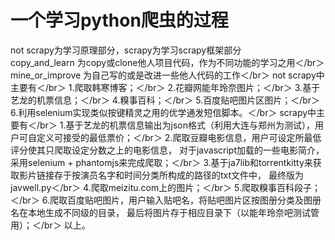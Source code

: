 # 一个学习python爬虫的过程
not scrapy为学习原理部分，scrapy为学习scrapy框架部分    
copy_and_learn 为copy或clone他人项目代码，作为不同功能的学习之用＜/br＞
mine_or_improve 为自己写的或是改进一些他人代码的工作＜/br＞
not scrapy中主要有＜/br＞
1.爬取韩寒博客；＜/br＞
2.花瓣网能年玲奈图片；＜/br＞
3.基于艺龙的机票信息；＜/br＞
4.糗事百科；＜/br＞
5.百度贴吧图片区图片；＜/br＞
6.利用selenium实现类似按键精灵之用的优学通发短信脚本。＜/br＞
scrapy中主要有＜/br＞
1.基于艺龙的机票信息输出为json格式（利用大连与郑州为测试），用户可自定义可接受的最低票价；＜/br＞
2.爬取豆瓣电影信息，用户可设定所最低评分使其只爬取设定分数之上的电影信息，
  对于javascript加载的一些电影简介，采用selenium + phantomjs来完成爬取；＜/br＞
3.基于ja7lib和torrentkitty来获取影片链接存于按演员名字和时间分类所构成的路径的txt文件中，
  最终版为javwell.py＜/br＞
4.爬取meizitu.com上的图片；＜/br＞
5.爬取糗事百科段子；＜/br＞
6.爬取百度贴吧图片，用户输入贴吧名，将贴吧图片区按图册分类及图册名在本地生成不同级的目录，
  最后将图片存于相应目录下（以能年玲奈吧测试管用）；＜/br＞
以上。
